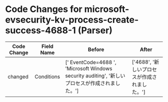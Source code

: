 # Code Changes for microsoft-evsecurity-kv-process-create-success-4688-1 (Parser)

| Code Change | Field Name | Before | After |
|-------------|------------|--------|-------|
| changed | Conditions | [' EventCode=4688 ', 'Microsoft Windows security auditing', '新しいプロセスが作成されました。'] | ['4688', '新しいプロセスが作成されました。'] |